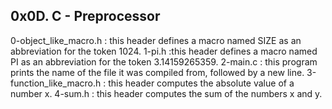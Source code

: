 0x0D. C - Preprocessor
--------------------------------
0-object_like_macro.h : this header defines a macro named SIZE as an abbreviation for the token 1024.
1-pi.h :this header defines a macro named PI as an abbreviation for the token 3.14159265359.
2-main.c : this program prints the name of the file it was compiled from, followed by a new line.
3-function_like_macro.h : this header computes the absolute value of a number x.
4-sum.h : this header computes the sum of the numbers x and y.

